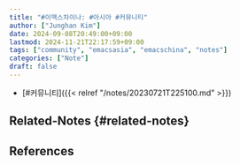 ```yaml
---
title: "#이맥스차이나: #아시아 #커뮤니티"
author: ["Junghan Kim"]
date: 2024-09-08T20:49:00+09:00
lastmod: 2024-11-21T22:17:59+09:00
tags: ["community", "emacsasia", "emacschina", "notes"]
categories: ["Note"]
draft: false
---
```


-   [#커뮤니티]({{< relref "/notes/20230721T225100.md" >}})


## Related-Notes {#related-notes}

## References

<style>.csl-entry{text-indent: -1.5em; margin-left: 1.5em;}</style><div class="csl-bib-body">
</div>
